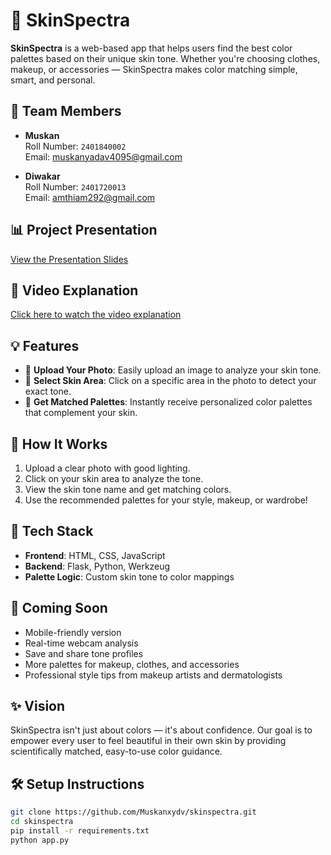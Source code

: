 # 🎨 SkinSpectra

**SkinSpectra** is a web-based app that helps users find the best color palettes based on their unique skin tone. Whether you're choosing clothes, makeup, or accessories — SkinSpectra makes color matching simple, smart, and personal.

## 👥 Team Members

- **Muskan**  
  Roll Number: `2401840002`  
  Email: [muskanyadav4095@gmail.com](mailto:muskanyadav4095@gmail.com)

- **Diwakar**  
  Roll Number: `2401720013`  
  Email: [amthiam292@gmail.com](mailto:amthiam292@gmail.com)

## 📊 Project Presentation

[View the Presentation Slides](https://1drv.ms/p/c/626cc6e4ea4d718d/Edt0XqfB3TdOtxo76Gh37j8BorDwdYreQplboG2xO_Tq8A?e=ngJ7Gy)  

## 🎥 Video Explanation

[Click here to watch the video explanation](https://github.com/Muskanxydv/SkinSpectra_Muskan_Diwakar/blob/main/SkinSpectra_Video.mp4)

## 💡 Features

- 📸 **Upload Your Photo**: Easily upload an image to analyze your skin tone.
- 🎯 **Select Skin Area**: Click on a specific area in the photo to detect your exact tone.
- 🌈 **Get Matched Palettes**: Instantly receive personalized color palettes that complement your skin.


## 🚀 How It Works

1. Upload a clear photo with good lighting.
2. Click on your skin area to analyze the tone.
3. View the skin tone name and get matching colors.
4. Use the recommended palettes for your style, makeup, or wardrobe!


## 📁 Tech Stack

- **Frontend**: HTML, CSS, JavaScript  
- **Backend**: Flask, Python, Werkzeug  
- **Palette Logic**: Custom skin tone to color mappings


## 🔮 Coming Soon

- Mobile-friendly version  
- Real-time webcam analysis  
- Save and share tone profiles  
- More palettes for makeup, clothes, and accessories  
- Professional style tips from makeup artists and dermatologists  


## ✨ Vision

SkinSpectra isn't just about colors — it's about confidence. Our goal is to empower every user to feel beautiful in their own skin by providing scientifically matched, easy-to-use color guidance.


## 🛠️ Setup Instructions

```bash
git clone https://github.com/Muskanxydv/skinspectra.git
cd skinspectra
pip install -r requirements.txt
python app.py
```
